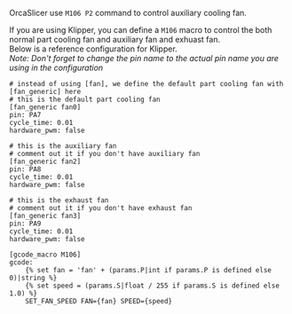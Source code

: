OrcaSlicer use `M106 P2` command to control auxiliary cooling fan.

If you are using Klipper, you can define a `M106` macro to control the both normal part cooling fan and auxiliary fan and exhuast fan.  
Below is a reference configuration for Klipper.   
*Note: Don't forget to change the pin name to the actual pin name you are using in the configuration*

```
# instead of using [fan], we define the default part cooling fan with [fan_generic] here
# this is the default part cooling fan
[fan_generic fan0]
pin: PA7
cycle_time: 0.01
hardware_pwm: false

# this is the auxiliary fan
# comment out it if you don't have auxiliary fan
[fan_generic fan2]
pin: PA8
cycle_time: 0.01
hardware_pwm: false

# this is the exhaust fan
# comment out it if you don't have exhaust fan
[fan_generic fan3]
pin: PA9
cycle_time: 0.01
hardware_pwm: false

[gcode_macro M106]
gcode:
    {% set fan = 'fan' + (params.P|int if params.P is defined else 0)|string %}
    {% set speed = (params.S|float / 255 if params.S is defined else 1.0) %}
    SET_FAN_SPEED FAN={fan} SPEED={speed}

```
